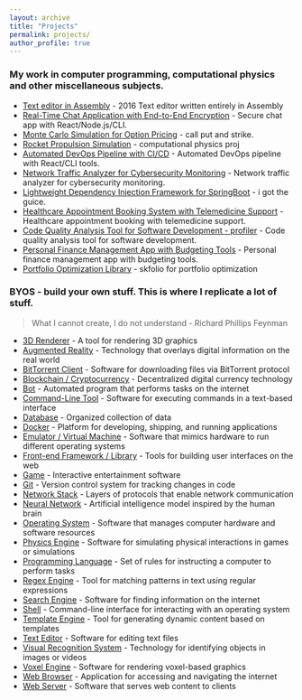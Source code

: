 ```yaml
---
layout: archive
title: "Projects"
permalink: projects/
author_profile: true
---
```


<!-- {% include base_path %}

{% for post in site.teaching reversed %}
  {% include archive-single.html %}
{% endfor %} -->

### My work in computer programming, computational physics and other miscellaneous subjects.

- [Text editor in Assembly](#) - 2016 Text editor written entirely in Assembly
- [Real-Time Chat Application with End-to-End Encryption](#) - Secure chat app with React/Node.js/CLI.
- [Monte Carlo Simulation for Option Pricing](#) - call put and strike. 
- [Rocket Propulsion Simulation](#) - computational physics proj
- [Automated DevOps Pipeline with CI/CD](#) - Automated DevOps pipeline with React/CLI tools.
- [Network Traffic Analyzer for Cybersecurity Monitoring](#) - Network traffic analyzer for cybersecurity monitoring.
- [Lightweight Dependency Injection Framework for SpringBoot](#) - i got the guice.
- [Healthcare Appointment Booking System with Telemedicine Support](#) - Healthcare appointment booking with telemedicine support.
- [Code Quality Analysis Tool for Software Development - profiler](#) - Code quality analysis tool for software development.
- [Personal Finance Management App with Budgeting Tools](#) - Personal finance management app with budgeting tools.
- [Portfolio Optimization Library](#) - skfolio for portfolio optimization

### BYOS - build your own stuff. This is where I replicate a lot of stuff. 
> What I cannot create, I do not understand - Richard Phillips Feynman

- [3D Renderer](#) - A tool for rendering 3D graphics
- [Augmented Reality](#) - Technology that overlays digital information on the real world
- [BitTorrent Client](#) - Software for downloading files via BitTorrent protocol
- [Blockchain / Cryptocurrency](#) - Decentralized digital currency technology
- [Bot](#) - Automated program that performs tasks on the internet
- [Command-Line Tool](#) - Software for executing commands in a text-based interface
- [Database](#) - Organized collection of data
- [Docker](#) - Platform for developing, shipping, and running applications
- [Emulator / Virtual Machine](#) - Software that mimics hardware to run different operating systems
- [Front-end Framework / Library](#) - Tools for building user interfaces on the web
- [Game](#) - Interactive entertainment software
- [Git](#) - Version control system for tracking changes in code
- [Network Stack](#) - Layers of protocols that enable network communication
- [Neural Network](#) - Artificial intelligence model inspired by the human brain
- [Operating System](#) - Software that manages computer hardware and software resources
- [Physics Engine](#) - Software for simulating physical interactions in games or simulations
- [Programming Language](#) - Set of rules for instructing a computer to perform tasks
- [Regex Engine](#) - Tool for matching patterns in text using regular expressions
- [Search Engine](#) - Software for finding information on the internet
- [Shell](#) - Command-line interface for interacting with an operating system
- [Template Engine](#) - Tool for generating dynamic content based on templates
- [Text Editor](#) - Software for editing text files
- [Visual Recognition System](#) - Technology for identifying objects in images or videos
- [Voxel Engine](#) - Software for rendering voxel-based graphics
- [Web Browser](#) - Application for accessing and navigating the internet
- [Web Server](#) - Software that serves web content to clients
